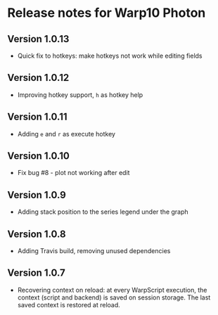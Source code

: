# Release notes for Warp10 Photon

## Version 1.0.13

- Quick fix to hotkeys: make hotkeys not work while editing fields

## Version 1.0.12

- Improving hotkey support, `h` as hotkey help

## Version 1.0.11

- Adding `e` and `r` as execute hotkey

## Version 1.0.10

- Fix bug #8 - plot not working after edit

## Version 1.0.9

- Adding stack position to the series legend under the graph
## Version 1.0.8

- Adding Travis build, removing unused dependencies

## Version 1.0.7

- Recovering context on reload: at every WarpScript execution, the context (script and backend) is saved on session storage. The last saved context is restored at reload.